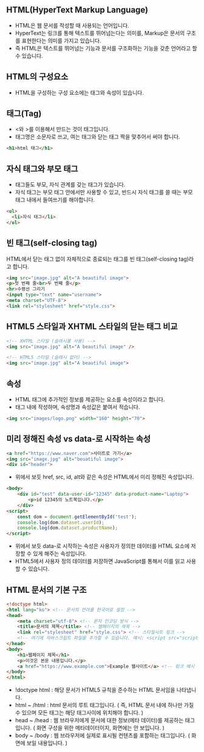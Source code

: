 HTML(HyperText Markup Language)
-----------------------------------
- HTML은 웹 문서를 작성할 때 사용되는 언어입니다.
- HyperText는 링크를 통해 텍스트를 뛰어넘는다는 의미를, Markup은 문서의 구조를 표현한다는 의미를 가지고 있습니다.
- 즉 HTML은 텍스트를 뛰어넘는 기능과 문서를 구조화하는 기능을 갖춘 언어라고 할 수 있습니다.

HTML의 구성요소
--------------------------
- HTML을 구성하는 구성 요소에는 태그와 속성이 있습니다.

태그(Tag)
-------------------------
- <와 >를 이용해서 만드는 것이 태그입니다.
- 태그명은 소문자로 쓰고, 여는 태그와 닫는 태그 짝을 맞추어서 써야 합니다. 

```html
<h1>html 태그</h1>
```

자식 태그와 부모 태그
----------------------------
- 태그들도 부모, 자식 관계를 갖는 태그가 있습니다.
- 자식 태그는 부모 태그 안에서만 사용할 수 있고, 반드시 자식 태그를 쓸 때는 부모 태그 내에서 들여쓰기를 해야합니다.

```html
<ul>
  <li>자식 태그</li>
</ul>
```

빈 태그(self-closing tag)
----------------------------
HTML에서 닫는 태그 없이 자체적으로 종료되는 태그를 빈 태그(self-closing tag)라고 합니다.

```html
<img src="image.jpg" alt="A beautiful image">
<p>첫 번째 줄<br>두 번째 줄</p>
<hr>수평선 그리기
<input type="text" name="username">
<meta charset="UTF-8">
<link rel="stylesheet" href="style.css">
```
HTML5 스타일과 XHTML 스타일의 닫는 태그 비교
--------------------------------------
```html
<!-- XHTML 스타일 (슬래시를 사용) -->
<img src="image.jpg" alt="A beautiful image" />

<!-- HTML5 스타일 (슬래시 없이) -->
<img src="image.jpg" alt="A beautiful image">
```

속성
-------------------------------------------------
- HTML 태그에 추가적인 정보를 제공하는 요소를 속성이라고 합니다. 
- 태그 내에 작성하며, 속성명과 속성값은 붙여서 적습니다.

```html
<img src="images/logo.png" width="160" height="70">
```

미리 정해진 속성 vs data-로 시작하는 속성
--------------------------------------------------
```html
<a href="https://www.naver.com">사이트로 가기</a>
<img src="image.jpg" alt="beuatiful image">
<div id="header">
```
- 위에서 보듯 href, src, id, alt와 같은 속성은 HTML에서 미리 정해진 속성입니다.

```html
<body>
    <div id="test" data-user-id="12345" data-product-name="Laptop">
        <p>id 12345의 노트북입니다.</p>
    </div>
<script>
    const dom = document.getElementById('test');
    console.log(dom.dataset.userId);
    console.log(dom.dataset.productName);
</script>
```
- 위에서 보듯 data-로 시작하는 속성은 사용자가 정의한 데이터를 HTML 요소에 저장할 수 있게 해주는 속성입니다.
- HTML5에서 사용자 정의 데이터를 저장하면 JavaScript를 통해서 이를 읽고 사용할 수 있습니다.

HTML 문서의 기본 구조
-----------------------------------------------
```html
<!doctype html>
<html lang="ko"> <!-- 문서의 언어를 한국어로 설정 -->
<head>
    <meta charset="utf-8"> <!-- 문자 인코딩 방식 -->
    <title>문서의 제목</title> <!-- 웹페이지의 제목 -->
    <link rel="stylesheet" href="style.css"> <!-- 스타일시트 링크 -->
    <!-- 여기에 자바스크립트 파일을 추가할 수 있습니다. 예시: <script src="script.js"></script> -->
</head>
<body>
    <h1>웹페이지 제목</h1>
    <p>이것은 본문 내용입니다.</p>
    <a href="https://www.example.com">Example 웹사이트</a> <!-- 링크 예시 -->
</body>
</html>
```
- !doctype html : 해당 문서가 HTML5 규칙을 준수하는 HTML 문서임을 나타냅니다.
- html ~ /html : html 문서의 루트 태그입니다. ( 즉, HTML 문서 내에 하나만 가질 수 있으며 모든 태그는 해당 태그사이에 위치해야 합니다. ) 
- head ~ /head : 웹 브라우저에게 문서에 대한 정보(메타 데이터)를 제공하는 태그입니다. ( 화면 구성을 위한 메타데이터이지, 화면에는 안 보입니다. )
- body ~ /body : 웹 브라우저에 실제로 표시될 컨텐츠를 포함하는 태그입니다. ( 화면에 보일 내용입니다. )
